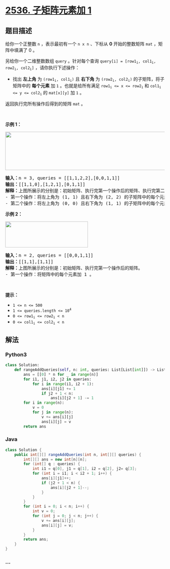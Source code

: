 # [2536. 子矩阵元素加 1](https://leetcode-cn.com/problems/increment-submatrices-by-one)



## 题目描述

<!-- 这里写题目描述 -->

<p>给你一个正整数 <code>n</code> ，表示最初有一个 <code>n x n</code> 、下标从 <strong>0</strong> 开始的整数矩阵 <code>mat</code> ，矩阵中填满了 0 。</p>

<p>另给你一个二维整数数组 <code>query</code> 。针对每个查询 <code>query[i] = [row1<sub>i</sub>, col1<sub>i</sub>, row2<sub>i</sub>, col2<sub>i</sub>]</code> ，请你执行下述操作：</p>

<ul>
	<li>找出 <strong>左上角</strong> 为 <code>(row1<sub>i</sub>, col1<sub>i</sub>)</code> 且 <strong>右下角</strong> 为 <code>(row2<sub>i</sub>, col2<sub>i</sub>)</code> 的子矩阵，将子矩阵中的 <strong>每个元素</strong> 加 <code>1</code> 。也就是给所有满足 <code>row1<sub>i</sub> &lt;= x &lt;= row2<sub>i</sub></code> 和 <code>col1<sub>i</sub> &lt;= y &lt;= col2<sub>i</sub></code> 的 <code>mat[x][y]</code> 加 <code>1</code> 。</li>
</ul>

<p>返回执行完所有操作后得到的矩阵 <code>mat</code> 。</p>

<p>&nbsp;</p>

<p><strong>示例 1：</strong></p>

<p><img alt="" src="https://assets.leetcode.com/uploads/2022/11/24/p2example11.png" style="width: 531px; height: 121px;" /></p>

<pre>
<strong>输入：</strong>n = 3, queries = [[1,1,2,2],[0,0,1,1]]
<strong>输出：</strong>[[1,1,0],[1,2,1],[0,1,1]]
<strong>解释：</strong>上图所展示的分别是：初始矩阵、执行完第一个操作后的矩阵、执行完第二个操作后的矩阵。
- 第一个操作：将左上角为 (1, 1) 且右下角为 (2, 2) 的子矩阵中的每个元素加 1 。 
- 第二个操作：将左上角为 (0, 0) 且右下角为 (1, 1) 的子矩阵中的每个元素加 1 。 
</pre>

<p><strong>示例 2：</strong></p>

<p><img alt="" src="https://assets.leetcode.com/uploads/2022/11/24/p2example22.png" style="width: 261px; height: 82px;" /></p>

<pre>
<strong>输入：</strong>n = 2, queries = [[0,0,1,1]]
<strong>输出：</strong>[[1,1],[1,1]]
<strong>解释：</strong>上图所展示的分别是：初始矩阵、执行完第一个操作后的矩阵。 
- 第一个操作：将矩阵中的每个元素加 1 。</pre>

<p>&nbsp;</p>

<p><strong>提示：</strong></p>

<ul>
	<li><code>1 &lt;= n &lt;= 500</code></li>
	<li><code>1 &lt;= queries.length &lt;= 10<sup>4</sup></code></li>
	<li><code>0 &lt;= row1<sub>i</sub> &lt;= row2<sub>i</sub> &lt; n</code></li>
	<li><code>0 &lt;= col1<sub>i</sub> &lt;= col2<sub>i</sub> &lt; n</code></li>
</ul>


## 解法

<!-- 这里可写通用的实现逻辑 -->

<!-- tabs:start -->

### **Python3**

<!-- 这里可写当前语言的特殊实现逻辑 -->

```python
class Solution:
    def rangeAddQueries(self, n: int, queries: List[List[int]]) -> List[List[int]]:
        ans = [[0] * n for _ in range(n)]
        for i1, j1, i2, j2 in queries:
            for i in range(i1, i2 + 1):
                ans[i][j1] += 1
                if j2 + 1 < n:
                    ans[i][j2 + 1] -= 1
        for i in range(n):
            v = 0
            for j in range(n):
                v += ans[i][j]
                ans[i][j] = v
        return ans
```

### **Java**

<!-- 这里可写当前语言的特殊实现逻辑 -->

```java
class Solution {
    public int[][] rangeAddQueries(int n, int[][] queries) {
        int[][] ans = new int[n][n];
        for (int[] q : queries) {
            int i1 = q[0], j1 = q[1], i2 = q[2], j2= q[3];
            for (int i = i1; i < i2 + 1; i++) {
                ans[i][j1]++;
                if (j2 + 1 < n) {
                    ans[i][j2 + 1]--;
                }
            }
        }
        for (int i = 0; i < n; i++) {
            int v = 0;
            for (int j = 0; j < n; j++) {
                v += ans[i][j];
                ans[i][j] = v;
            }
        }
        return ans;
    }
}
```

### **...**

```

```

<!-- tabs:end -->
